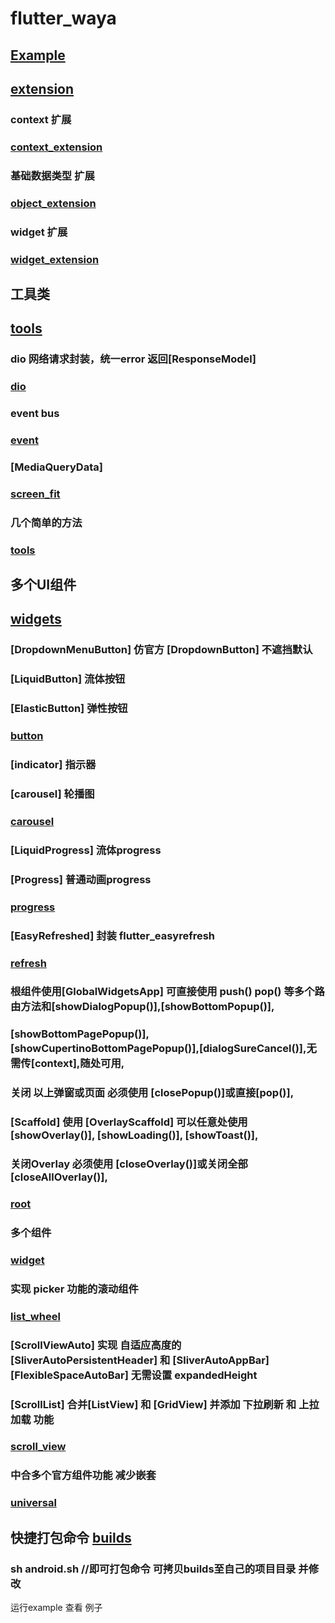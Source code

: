 # flutter_waya

## [Example](example)

## [extension](./lib/extension)

### context 扩展
### [context_extension](./lib/extension/context_extension.dart)

### 基础数据类型 扩展
### [object_extension](./lib/extension/object_extension.dart)

### widget 扩展
### [widget_extension](./lib/extension/widget_extension.dart)
 
## 工具类
## [tools](./lib/tools)
### dio 网络请求封装，统一error 返回[ResponseModel]
### [dio](./lib/tools/dio.dart)

### event bus
### [event](./lib/tools/event.dart)

### [MediaQueryData]
### [screen_fit](./lib/tools/screen_fit.dart)

### 几个简单的方法
### [tools](./lib/tools/tools.dart)

## 多个UI组件
## [widgets](./lib/widgets)

### [DropdownMenuButton] 仿官方 [DropdownButton] 不遮挡默认
### [LiquidButton] 流体按钮
### [ElasticButton] 弹性按钮
### [button](./lib/widgets/button)

### [indicator] 指示器
### [carousel] 轮播图
### [carousel](./lib/widgets/carousel)

### [LiquidProgress] 流体progress
### [Progress] 普通动画progress
### [progress](./lib/widgets/progress)

### [EasyRefreshed] 封装 flutter_easyrefresh 
### [refresh](./lib/widgets/refresh)

### 根组件使用[GlobalWidgetsApp] 可直接使用 push() pop() 等多个路由方法和[showDialogPopup()],[showBottomPopup()],
### [showBottomPagePopup()],[showCupertinoBottomPagePopup()],[dialogSureCancel()],无需传[context],随处可用,
### 关闭 以上弹窗或页面 必须使用 [closePopup()]或直接[pop()],
### [Scaffold] 使用 [OverlayScaffold] 可以任意处使用 [showOverlay()], [showLoading()], [showToast()],
### 关闭Overlay 必须使用 [closeOverlay()]或关闭全部 [closeAllOverlay()], 
### 
### [root](./lib/widgets/root)

### 多个组件
### [widget](./lib/widgets/widget)

### 实现 picker 功能的滚动组件
### [list_wheel](./lib/widgets/list_wheel.dart)

### [ScrollViewAuto] 实现 自适应高度的 [SliverAutoPersistentHeader] 和 [SliverAutoAppBar] [FlexibleSpaceAutoBar] 无需设置 expandedHeight
### [ScrollList] 合并[ListView] 和 [GridView] 并添加 下拉刷新 和 上拉加载 功能
### [scroll_view](./lib/widgets/scroll_view.dart)

### 中合多个官方组件功能  减少嵌套
### [universal](./lib/widgets/universal.dart)

## 快捷打包命令 [builds](builds)

### sh android.sh  //即可打包命令 可拷贝builds至自己的项目目录 并修改

运行example 查看 例子
